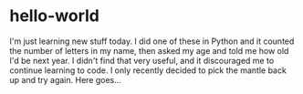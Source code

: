 # hello-world
I'm just learning new stuff today.
I did one of these in Python and it counted the number of letters in my name, then asked my age and told me how old I'd be next year.
I didn't find that very useful, and it discouraged me to continue learning to code.
I only recently decided to pick the mantle back up and try again.
Here goes...
